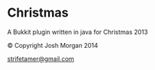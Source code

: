Christmas
=========

A Bukkit plugin written in java for Christmas 2013

© Copyright Josh Morgan 2014

strifetamer@gmail.com
